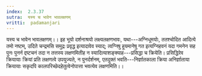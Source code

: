 ```yaml
---
index:  2.3.37
sutra:  यस्य च भावेन भावलक्षणम्
vritti:  padamanjari
---
```


यस्य च भावेन भावलक्षणम्।। इह भूयो दर्शनाश्रयो लक्ष्यलक्षणभावः, यथा---अग्निधूमयोः, ततश्चोदित आदित्ये तमो नष्टम्, उदिते चन्द्रमसि समुद्रः प्रवृद्ध इत्यादावेव स्याद्; त्वग्निषु हूयमानेषु गत इत्यग्निहवनं यदा गमनेन सह पुनः पुनर्न द्दष्टचनं तदा न तत्तस्य लक्षणमितीह न स्यादित्याशङ्क्याह---प्रसिद्धा च क्रियेति। प्रसिद्धिरेव क्रियायाः क्रियां प्रति लक्षणत्वे उपयुज्यते, न पुनर्दर्शनम्, एतदुक्तं भवति---निर्ज्ञातकाला क्रिया अनिर्ज्ञाताया क्रियायाः सकृदपि कालपरिच्छेदहेतुत्वेनोपात्ता भवत्येव लक्षणमिति।।
